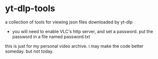 # yt-dlp-tools
a collection of tools for viewing json files downloaded by yt-dlp

- you will need to enable VLC's http server, and set a password. put the password in a file named password.txt

this is just for my personal video archive. i may make the code better someday. but not today.